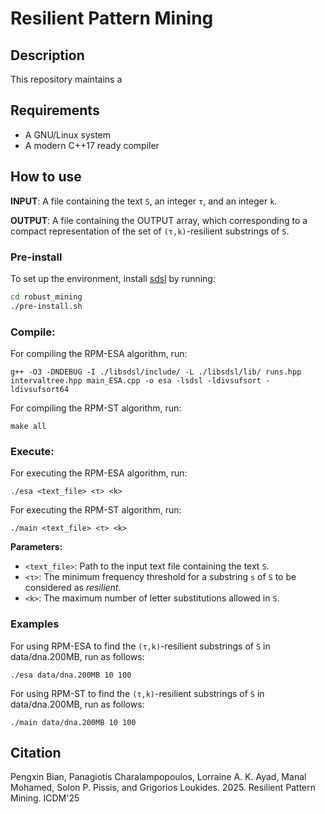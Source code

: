 # Resilient Pattern Mining

## Description

This repository maintains a 

## Requirements

- A GNU/Linux system
- A modern C++17 ready compiler

## How to use

**INPUT**: A file containing the text `S`, an integer `τ`, and an integer `k`.

**OUTPUT**: A file containing the OUTPUT array, which corresponding to a compact representation of the set of `(τ,k)`-resilient substrings of `S`.


### Pre-install

To set up the environment, install [sdsl](https://github.com/simongog/sdsl-lite) by running:

```bash
cd robust_mining
./pre-install.sh
```

### Compile:

For compiling the RPM-ESA algorithm, run:

```g++ -O3 -DNDEBUG -I ./libsdsl/include/ -L ./libsdsl/lib/ runs.hpp intervaltree.hpp main_ESA.cpp -o esa -lsdsl -ldivsufsort -ldivsufsort64```

For compiling the RPM-ST algorithm, run:

```make all```


### Execute:

For executing the RPM-ESA algorithm, run:

```./esa <text_file> <τ> <k>```

For executing the RPM-ST algorithm, run:

```./main <text_file> <τ> <k>``` 

**Parameters:**

- `<text_file>`: Path to the input text file containing the text `S`.  
- `<τ>`:  The minimum frequency threshold for a substring `s` of `S` to be considered as *resilient*.  
- `<k>`: The maximum number of letter substitutions allowed in `S`.


### Examples

For using RPM-ESA to find the `(τ,k)`-resilient substrings of `S` in data/dna.200MB, run as follows:

```./esa data/dna.200MB 10 100```

For using RPM-ST to find the `(τ,k)`-resilient substrings of `S` in data/dna.200MB, run as follows:

```./main data/dna.200MB 10 100```


## Citation
Pengxin Bian, Panagiotis Charalampopoulos, Lorraine A. K. Ayad, Manal Mohamed,
Solon P. Pissis, and Grigorios Loukides. 2025. Resilient Pattern Mining. ICDM'25



